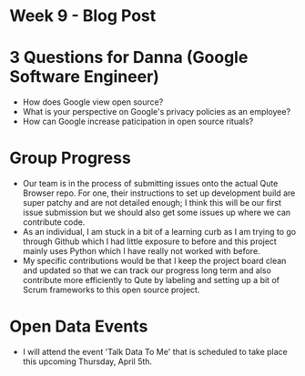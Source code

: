 # Week 9 - Blog Post


# 3 Questions for Danna (Google Software Engineer)

- How does Google view open source?
- What is your perspective on Google's privacy policies as an employee?
- How can Google increase paticipation in open source rituals?

# Group Progress

- Our team is in the process of submitting issues onto the actual Qute Browser repo. For one, their instructions to set up development build are super patchy and are not detailed enough; I think this will be our first issue submission but we should also get some issues up where we can contribute code. 
- As an individual, I am stuck in a bit of a learning curb as I am trying to go through Github which I had little exposure to before and this project mainly uses Python which I have really not worked with before. 
- My specific contributions would be that I keep the project board clean and updated so that we can track our progress long term and also contribute more efficiently to Qute by labeling and setting up a bit of Scrum frameworks to this open source project.

# Open Data Events
- I will attend the event 'Talk Data To Me' that is scheduled to take place this upcoming Thursday, April 5th.

